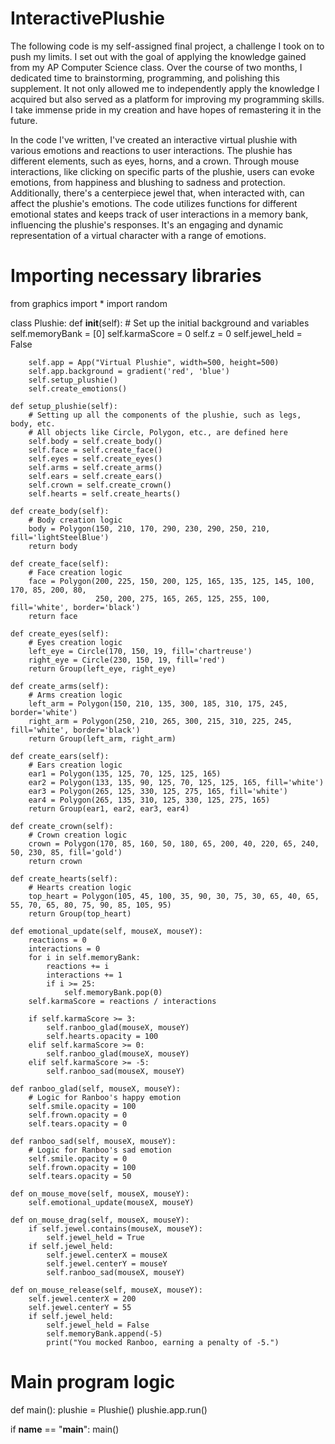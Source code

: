 # InteractivePlushie

The following code is my self-assigned final project, a challenge I took on to push my limits. I set out with the goal of applying the knowledge gained from my AP Computer Science class. Over the course of two months, I dedicated time to brainstorming, programming, and polishing this supplement. It not only allowed me to independently apply the knowledge I acquired but also served as a platform for improving my programming skills. I take immense pride in my creation and have hopes of remastering it in the future. 

In the code I've written, I've created an interactive virtual plushie with various emotions and reactions to user interactions. The plushie has different elements, such as eyes, horns, and a crown. Through mouse interactions, like clicking on specific parts of the plushie, users can evoke emotions, from happiness and blushing to sadness and protection. Additionally, there's a centerpiece jewel that, when interacted with, can affect the plushie's emotions. The code utilizes functions for different emotional states and keeps track of user interactions in a memory bank, influencing the plushie's responses. It's an engaging and dynamic representation of a virtual character with a range of emotions.


# Importing necessary libraries
from graphics import *
import random

class Plushie:
    def __init__(self):
        # Set up the initial background and variables
        self.memoryBank = [0]
        self.karmaScore = 0
        self.z = 0
        self.jewel_held = False

        self.app = App("Virtual Plushie", width=500, height=500)
        self.app.background = gradient('red', 'blue')
        self.setup_plushie()
        self.create_emotions()

    def setup_plushie(self):
        # Setting up all the components of the plushie, such as legs, body, etc.
        # All objects like Circle, Polygon, etc., are defined here
        self.body = self.create_body()
        self.face = self.create_face()
        self.eyes = self.create_eyes()
        self.arms = self.create_arms()
        self.ears = self.create_ears()
        self.crown = self.create_crown()
        self.hearts = self.create_hearts()

    def create_body(self):
        # Body creation logic
        body = Polygon(150, 210, 170, 290, 230, 290, 250, 210, fill='lightSteelBlue')
        return body

    def create_face(self):
        # Face creation logic
        face = Polygon(200, 225, 150, 200, 125, 165, 135, 125, 145, 100, 170, 85, 200, 80, 
                       250, 200, 275, 165, 265, 125, 255, 100, fill='white', border='black')
        return face

    def create_eyes(self):
        # Eyes creation logic
        left_eye = Circle(170, 150, 19, fill='chartreuse')
        right_eye = Circle(230, 150, 19, fill='red')
        return Group(left_eye, right_eye)

    def create_arms(self):
        # Arms creation logic
        left_arm = Polygon(150, 210, 135, 300, 185, 310, 175, 245, border='white')
        right_arm = Polygon(250, 210, 265, 300, 215, 310, 225, 245, fill='white', border='black')
        return Group(left_arm, right_arm)

    def create_ears(self):
        # Ears creation logic
        ear1 = Polygon(135, 125, 70, 125, 125, 165)
        ear2 = Polygon(133, 135, 90, 125, 70, 125, 125, 165, fill='white')
        ear3 = Polygon(265, 125, 330, 125, 275, 165, fill='white')
        ear4 = Polygon(265, 135, 310, 125, 330, 125, 275, 165)
        return Group(ear1, ear2, ear3, ear4)

    def create_crown(self):
        # Crown creation logic
        crown = Polygon(170, 85, 160, 50, 180, 65, 200, 40, 220, 65, 240, 50, 230, 85, fill='gold')
        return crown

    def create_hearts(self):
        # Hearts creation logic
        top_heart = Polygon(105, 45, 100, 35, 90, 30, 75, 30, 65, 40, 65, 55, 70, 65, 80, 75, 90, 85, 105, 95)
        return Group(top_heart)

    def emotional_update(self, mouseX, mouseY):
        reactions = 0
        interactions = 0
        for i in self.memoryBank:
            reactions += i
            interactions += 1
            if i >= 25:
                self.memoryBank.pop(0)
        self.karmaScore = reactions / interactions

        if self.karmaScore >= 3:
            self.ranboo_glad(mouseX, mouseY)
            self.hearts.opacity = 100
        elif self.karmaScore >= 0:
            self.ranboo_glad(mouseX, mouseY)
        elif self.karmaScore >= -5:
            self.ranboo_sad(mouseX, mouseY)

    def ranboo_glad(self, mouseX, mouseY):
        # Logic for Ranboo's happy emotion
        self.smile.opacity = 100
        self.frown.opacity = 0
        self.tears.opacity = 0

    def ranboo_sad(self, mouseX, mouseY):
        # Logic for Ranboo's sad emotion
        self.smile.opacity = 0
        self.frown.opacity = 100
        self.tears.opacity = 50

    def on_mouse_move(self, mouseX, mouseY):
        self.emotional_update(mouseX, mouseY)

    def on_mouse_drag(self, mouseX, mouseY):
        if self.jewel.contains(mouseX, mouseY):
            self.jewel_held = True
        if self.jewel_held:
            self.jewel.centerX = mouseX
            self.jewel.centerY = mouseY
            self.ranboo_sad(mouseX, mouseY)

    def on_mouse_release(self, mouseX, mouseY):
        self.jewel.centerX = 200
        self.jewel.centerY = 55
        if self.jewel_held:
            self.jewel_held = False
            self.memoryBank.append(-5)
            print("You mocked Ranboo, earning a penalty of -5.")

# Main program logic

def main():
    plushie = Plushie()
    plushie.app.run()

if __name__ == "__main__":
    main()
